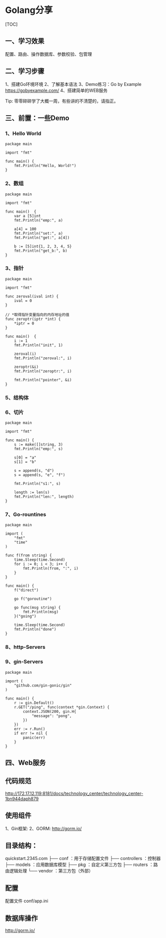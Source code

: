 ﻿# Golang分享

[TOC]
## 一、学习效果

配置、路由、操作数据库、参数校验、包管理

## 二、学习步骤

1、搭建Go环境环境
2、了解基本语法
3、Demo练习：Go by Example
https://gobyexample.com/
4、搭建简单的WEB服务

Tip: 零零碎碎学了大概一周，有些讲的不清楚的，请指正。

## 三、前置：一些Demo
### 1、Hello World

```
package main
    
import "fmt"

func main() {
    fmt.Println("Hello, World!")
}
```    

### 2、数组
```
package main

import "fmt"

func main()  {
	var a [5]int
	fmt.Println("emp:", a)

	a[4] = 100
	fmt.Println("set:", a)
	fmt.Println("get:", a[4])

	b := [5]int{1, 2, 3, 4, 5}
	fmt.Println("get_b:", b)
}
```
### 3、指针
```
package main

import "fmt"

func zeroval(ival int) {
	ival = 0
}

// *取得指针变量指向的内存地址的值
func zeroptr(iptr *int) {
	*iptr = 0
}

func main()  {
	i := 1
	fmt.Println("init", 1)

	zeroval(i)
	fmt.Println("zeroval:", i)

	zeroptr(&i)
	fmt.Println("zeroptr:", i)

	fmt.Println("pointer", &i)
}
```
### 5、结构体


### 6、切片
```
package main

import "fmt"

func main() {
	s := make([]string, 3)
	fmt.Println("emp:", s)

	s[0] = "a"
	s[1] = "b"

	s = append(s, "d")
	s = append(s, "e", "f")

	fmt.Println("s1:", s)

	length := len(s)
	fmt.Println("len:", length)
}
```

### 7、Go-rountines
```
package main

import (
	"fmt"
	"time"
)

func f(from string) {
	time.Sleep(time.Second)
	for i := 0; i < 3; i++ {
		fmt.Println(from, ":", i)
	}
}

func main() {
	f("direct")

	go f("goroutine")

	go func(msg string) {
		fmt.Println(msg)
	}("going")

	time.Sleep(time.Second)
	fmt.Println("done")
}
```

### 8、http-Servers

### 9、gin-Servers
```
package main

import (
	"github.com/gin-gonic/gin"
)

func main() {
	r := gin.Default()
	r.GET("/ping", func(context *gin.Context) {
		context.JSON(200, gin.H{
			"message": "pong",
		})
	})
	err := r.Run()
	if err != nil {
		panic(err)
	}
}
```

## 四、Web服务

## 代码规范
http://172.17.12.119:8181/docs/technology_center/technology_center-1bn944daph879

## 使用组件
1、Gin框架: 
2、GORM: http://gorm.io/

## 目录结构：
quickstart.2345.com
├── conf               ：用于存储配置文件
├── controllers        ：控制器
├── models             ：应用数据库模型
├── pkg                ：自定义第三方包
├── routers            ：路由逻辑处理
└── vendor 	           ：第三方包（外部）

## 配置
配置文件 conf/app.ini

## 数据库操作
http://gorm.io/





